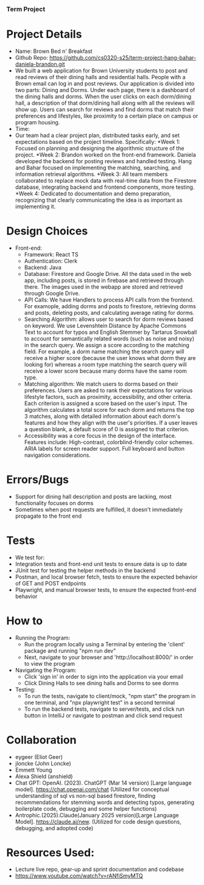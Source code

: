 ### Term Project ###

# Project Details
- Name: Brown Bed n' Breakfast
- Github Repo: https://github.com/cs0320-s25/term-project-hang-bahar-daniela-brandon.git
- We built a web application for Brown University students to post and read reviews of their dining halls and residential halls. People with a Brown email can log in and post reviews. Our application is divided into two parts: Dining and Dorms. Under each page, there is a dashboard of the dining halls and dorms. When the user clicks on each dorm/dining hall, a description of that dorm/dining hall along with all the reviews will show up. Users can search for reviews and find dorms that match their preferences and lifestyles, like proximity to a certain place on campus or program housing. 
- Time: 
- Our team had a clear project plan, distributed tasks early, and set expectations based on the project timeline. Specifically:
    *Week 1: Focused on planning and designing the algorithmic structure of the project.
    *Week 2: Brandon worked on the front-end framework. Daniela developed the backend for posting reviews and handled testing. Hang and Bahar focused on implementing the matching, searching, and information retrieval algorithms.
    *Week 3: All team members collaborated to replace mock data with real-time data from the Firestore database, integrating backend and frontend components, more testing.
    *Week 4: Dedicated to documentation and demo preparation, recognizing that clearly communicating the idea is as important as implementing it.

# Design Choices
- Front-end:
  - Framework: React TS
  - Authentication: Clerk
  - Backend: Java
  - Database: Firestore and Google Drive. All the data used in the web app, including posts, is stored in firebase and retrieved through there. The images used in the webapp are stored and retrieved through Google Drive.  
  - API Calls: We have Handlers to process API calls from the frontend. For examople, adding dorms and posts to firestore, retrieving dorms and posts, deleting posts, and calculating average rating for dorms.
  - Searching Algorithm: allows user to search for dorm reviews based on keyword. We use Levenshtein Distance by Apache Commons Text to account for typos and English Stemmer by Tartarus Snowball to account for semantically related words (such as noise and noisy) in the search query. We assign a score according to the matching field. For example, a dorm name matching the search query will receive a higher score (because the user knows what dorm they are looking for) whereas a room type matching the search query will receive a lower score because many dorms have the same room type.
  - Matching algorithm: We match users to dorms based on their preferences. Users are asked to rank their expectations for various lifestyle factors, such as proximity, accessibility, and other criteria. Each criterion is assigned a score based on the user's input. The algorithm calculates a total score for each dorm and returns the top 3 matches, along with detailed information about each dorm's features and how they align with the user's priorities. If a user leaves a question blank, a default score of 0 is assigned to that criterion.
  - Accessibility was a core focus in the design of the interface. Features include: High-contrast, colorblind-friendly color schemes. ARIA labels for screen reader support. Full keyboard and button navigation considerations.


# Errors/Bugs
- Support for dining hall description and posts are lacking, most functionality focuses on dorms
- Sometimes when post requests are fulfilled, it doesn't immediately propagate to the front end 

# Tests
- We test for:
- Integration tests and front-end unit tests to ensure data is up to date
- JUnit test for testing the helper methods in the backend
- Postman, and local browser fetch, tests to ensure the expected behavior of GET and POST endpoints
- Playwright, and manual browser tests, to ensure the expected front-end behavior
 
# How to
- Running the Program:
    - Run the program locally using a Terminal by entering the 'client' package and running "npm run dev"
    - Next, navigate to your browser and 'http://localhost:8000/' in order to view the program
- Navigating the Program:
    - Click 'sign in' in order to sign into the application via your email
    - Click Dining Halls to see dining halls and Dorms to see dorms
- Testing:
    - To run the tests, navigate to client/mock, "npm start" the program in one terminal, and "npx playwright test" in a second terminal
    - To run the backend tests, navigate to server/tests, and click run button in IntelliJ or navigate to postman and click send request

# Collaboration
- eygeer (Eliot Geer)
- jloncke (John Loncke)
- Emmett Young
- Alexa Shield (anshield)
- Chat GPT: OpenAI. (2023). ChatGPT (Mar 14 version) [Large language model]. https://chat.openai.com/chat (Utilized for conceptual understanding of sql vs non-sql based firestore, finding recommendations for stemming words and detecting typos, generating boilerplate code, debugging and some helper functions)
- Antrophic.(2025).Claude(January 2025 version)[Large Language Model]. https://claude.ai/new.
(Utilized for code design questions, debugging, and adopted code)


# Resources Used:
- Lecture live repo, gear-up and sprint documentation and codebase
- https://www.youtube.com/watch?v=rANfiSmyMTQ
